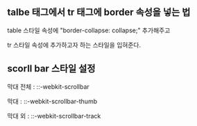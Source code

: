<h2>talbe 태그에서 tr 태그에 border 속성을 넣는 법</h2>
<p>table 스타일 속성에 "border-collapse: collapse;" 추가해주고</p>
<p>tr 스타일 속성에 추가하고자 하는 스타일을 입혀준다.</p>
<h2>scorll bar 스타일 설정</h2>
<p>막대 전체 : ::-webkit-scrollbar</p>
<p>막대 : ::-webkit-scrollbar-thumb</p>
<p>막대 외 : ::-webkit-scrollbar-track</p>
